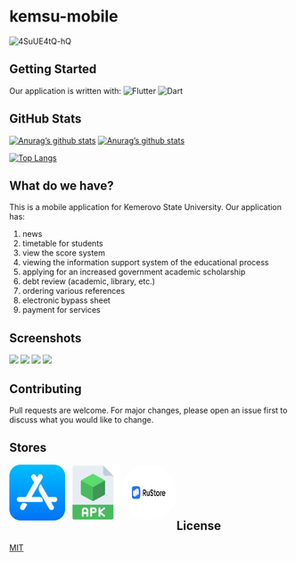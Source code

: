 # kemsu-mobile

![4SuUE4tQ-hQ](https://github.com/TDMNS/kemsu-mobile/assets/68660020/d78626f5-4cca-4b50-a4a2-ad7ff1e1f2cd)

## Getting Started

Our application is written with:
![Flutter](https://img.shields.io/badge/Flutter-%2302569B.svg?style=for-the-badge&logo=Flutter&logoColor=white)
![Dart](https://img.shields.io/badge/dart-%230175C2.svg?style=for-the-badge&logo=dart&logoColor=white)

## GitHub Stats

[![Anurag’s github stats](https://github-readme-stats.vercel.app/api?username=TDMNS)](https://github.com/TDMNS)
[![Anurag’s github stats](https://github-readme-stats.vercel.app/api?username=SeriousVenom)](https://github.com/SeriousVenom)

[![Top Langs](https://github-readme-stats.vercel.app/api/top-langs/?username=TDMNS&layout=compact)](https://github.com/TDMNS)

## What do we have?

This is a mobile application for Kemerovo State University.
Our application has:
1. news
2. timetable for students
3. view the score system
4. viewing the information support system of the educational process
5. applying for an increased government academic scholarship
6. debt review (academic, library, etc.)
7. ordering various references
8. electronic bypass sheet
9. payment for services

## Screenshots

<img src="https://github.com/TDMNS/kemsu-mobile/assets/68660020/7a303e1c-ddb5-4b0f-a018-e1f462ec573e" width="245px">
<img src="https://github.com/TDMNS/kemsu-mobile/assets/68660020/13369efb-fbdb-4563-a8c4-cf67c1fb73fa" width="245px">
<img src="https://github.com/TDMNS/kemsu-mobile/assets/68660020/24c04e00-47ee-4720-9d09-d943befa6c26" width="245px">
<img src="https://github.com/TDMNS/kemsu-mobile/assets/68660020/9dc18de3-e0e9-4e4d-8c31-bd1a9e2be2ba" width="245px">

## Contributing

Pull requests are welcome. For major changes, please open an issue first
to discuss what you would like to change.

## Stores

<a href="https://apps.apple.com/ru/app/%D0%BA%D0%B5%D0%BC%D0%B3%D1%83/id6444271769"><img align="left" src="https://raw.githubusercontent.com/TDMNS/kemsu-mobile/main/assets/stores/app-store.png" alt="AppStore" width="100px"/></a>
<a href="https://disk.yandex.ru/d/BUfaR-ooP8VDOQ"><img align="left" src="https://raw.githubusercontent.com/TDMNS/kemsu-mobile/main/assets/stores/apk.png" alt="Apk" width="100px"/></a>
<a href="https://apps.rustore.ru/app/com.kemsu.kemsu_app"><img align="left" src="https://raw.githubusercontent.com/TDMNS/kemsu-mobile/main/assets/stores/rustore.jpg" alt="RuStore" width="100px" alt="100px" height = "100px" style="border-radius:50%"/></a>
<br><br><br><br>

## License

[MIT](https://choosealicense.com/licenses/mit/)


